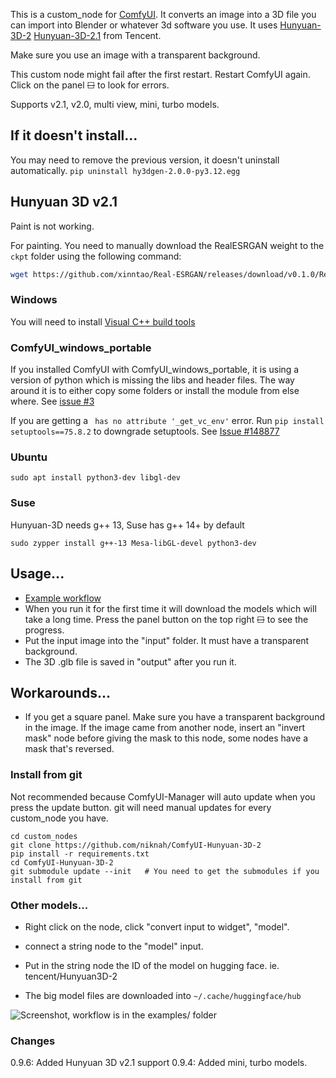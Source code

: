 

This is a custom\_node for [ComfyUI](https://github.com/comfyanonymous/ComfyUI).  It converts an image into a 3D file you can import into Blender or whatever 3d software you use.  It uses [Hunyuan-3D-2](https://github.com/Tencent/Hunyuan3D-2) [Hunyuan-3D-2.1](https://github.com/Tencent/Hunyuan3D-2.1) from Tencent.

Make sure you use an image with a transparent background.

This custom node might fail after the first restart.  Restart ComfyUI again.  Click on the panel ~~☐~~ to look for errors.

Supports v2.1, v2.0, multi view, mini, turbo models.

## If it doesn't install...

You may need to remove the previous version, it doesn't uninstall automatically. `pip uninstall hy3dgen-2.0.0-py3.12.egg`

## Hunyuan 3D v2.1

Paint is not working.

For painting.  You need to manually download the RealESRGAN weight to the `ckpt` folder using the following command:

```bash
wget https://github.com/xinntao/Real-ESRGAN/releases/download/v0.1.0/RealESRGAN_x4plus.pth -P ckpt
```


### Windows

You will need to install [Visual C++ build tools](https://visualstudio.microsoft.com/visual-cpp-build-tools/)

### ComfyUI\_windows\_portable

If you installed ComfyUI with ComfyUI\_windows\_portable, it is using a version of python which is missing the libs and header files.  The way around it is to either copy some folders or install the module from else where. See [issue #3](https://github.com/niknah/ComfyUI-Hunyuan-3D-2/issues/3#issuecomment-2623589325)

If you are getting a ` has no attribute '_get_vc_env'` error.
Run `pip install setuptools==75.8.2` to downgrade setuptools.
See [Issue #148877](https://github.com/pytorch/pytorch/issues/148877)


### Ubuntu 

`sudo apt install python3-dev libgl-dev`

### Suse

Hunyuan-3D needs g++ 13, Suse has g++ 14+ by default

`sudo zypper install g++-13 Mesa-libGL-devel python3-dev`

## Usage...

* [Example workflow](examples/)
* When you run it for the first time it will download the models which will take a long time.  Press the panel button on the top right ~~☐~~ to see the progress.
* Put the input image into the "input" folder.  It must have a transparent background.
* The 3D .glb file is saved in "output" after you run it.

## Workarounds...

* If you get a square panel.  Make sure you have a transparent background in the image.  If the image came from another node, insert an "invert mask" node before giving the mask to this node, some nodes have a mask that's reversed.


### Install from git

Not recommended because ComfyUI-Manager will auto update when you press the update button. git will need manual updates for every custom\_node you have.

```
cd custom_nodes
git clone https://github.com/niknah/ComfyUI-Hunyuan-3D-2
pip install -r requirements.txt
cd ComfyUI-Hunyuan-3D-2
git submodule update --init   # You need to get the submodules if you install from git
```

### Other models...

* Right click on the node, click "convert input to widget", "model".
* connect a string node to the "model" input.
* Put in the string node the ID of the model on hugging face.  ie. tencent/Hunyuan3D-2

* The big model files are downloaded into `~/.cache/huggingface/hub`


![Screenshot, workflow is in the examples/ folder](assets/workflow_screenshot.png)

### Changes

0.9.6: Added Hunyuan 3D v2.1 support
0.9.4: Added mini, turbo models.

